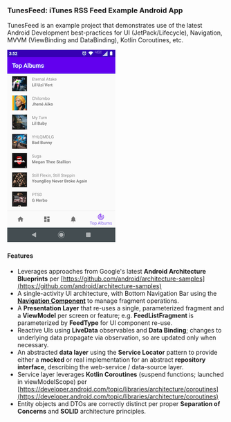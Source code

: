### TunesFeed: iTunes RSS Feed Example Android App

TunesFeed is an example project that demonstrates use of the latest Android Development best-practices
for UI (JetPack/Lifecycle), Navigation, MVVM (ViewBinding and DataBinding), Kotlin Coroutines, etc.

![Screenshot](images/tunesFeed-screeshot-topAlbums1-250x.png)

#### Features
 - Leverages approaches from Google's latest **Android Architecture Blueprints** per [https://github.com/android/architecture-samples](https://github.com/android/architecture-samples)
 - A single-activity UI architecture, with Bottom Navigation Bar using the **[Navigation Component](https://developer.android.com/guide/navigation/navigation-getting-started)** to manage fragment operations.
 - A **Presentation Layer** that re-uses a single, parameterized fragment and a **ViewModel** per screen or feature; e.g. **FeedListFragment** is parameterized by **FeedType** for UI component re-use.
 - Reactive UIs using **LiveData** observables and **Data Binding**; changes to underlying data propagate via observation, so are updated only when necessary.
 - An abstracted **data layer** using the **Service Locator** pattern to provide either a **mocked** or real implementation for an abstract **repository interface**, describing the web-service / data-source layer.
 - Service layer leverages **Kotlin Coroutines** (suspend functions; launched in viewModelScope) per [https://developer.android.com/topic/libraries/architecture/coroutines](https://developer.android.com/topic/libraries/architecture/coroutines)
 - Entity objects and DTOs are correctly distinct per proper **Separation of Concerns** and **SOLID** architecture principles.

